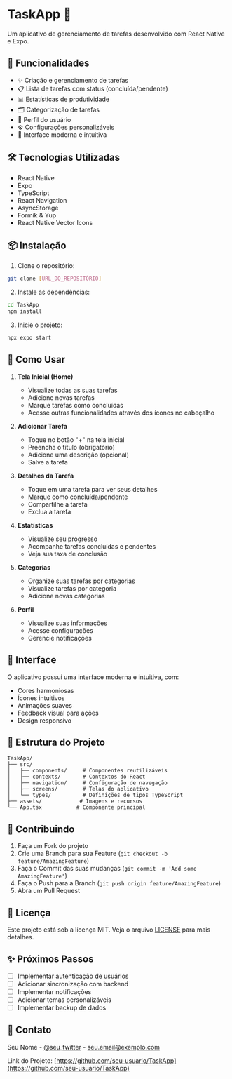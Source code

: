 # TaskApp 📱

Um aplicativo de gerenciamento de tarefas desenvolvido com React Native e Expo.

## 🚀 Funcionalidades

- ✨ Criação e gerenciamento de tarefas
- 📋 Lista de tarefas com status (concluída/pendente)
- 📊 Estatísticas de produtividade
- 🗂️ Categorização de tarefas
- 👤 Perfil do usuário
- ⚙️ Configurações personalizáveis
- 📱 Interface moderna e intuitiva

## 🛠️ Tecnologias Utilizadas

- React Native
- Expo
- TypeScript
- React Navigation
- AsyncStorage
- Formik & Yup
- React Native Vector Icons

## 📦 Instalação

1. Clone o repositório:
```bash
git clone [URL_DO_REPOSITÓRIO]
```

2. Instale as dependências:
```bash
cd TaskApp
npm install
```

3. Inicie o projeto:
```bash
npx expo start
```

## 📱 Como Usar

1. **Tela Inicial (Home)**
   - Visualize todas as suas tarefas
   - Adicione novas tarefas
   - Marque tarefas como concluídas
   - Acesse outras funcionalidades através dos ícones no cabeçalho

2. **Adicionar Tarefa**
   - Toque no botão "+" na tela inicial
   - Preencha o título (obrigatório)
   - Adicione uma descrição (opcional)
   - Salve a tarefa

3. **Detalhes da Tarefa**
   - Toque em uma tarefa para ver seus detalhes
   - Marque como concluída/pendente
   - Compartilhe a tarefa
   - Exclua a tarefa

4. **Estatísticas**
   - Visualize seu progresso
   - Acompanhe tarefas concluídas e pendentes
   - Veja sua taxa de conclusão

5. **Categorias**
   - Organize suas tarefas por categorias
   - Visualize tarefas por categoria
   - Adicione novas categorias

6. **Perfil**
   - Visualize suas informações
   - Acesse configurações
   - Gerencie notificações

## 🎨 Interface

O aplicativo possui uma interface moderna e intuitiva, com:
- Cores harmoniosas
- Ícones intuitivos
- Animações suaves
- Feedback visual para ações
- Design responsivo

## 📝 Estrutura do Projeto

```
TaskApp/
├── src/
│   ├── components/     # Componentes reutilizáveis
│   ├── contexts/       # Contextos do React
│   ├── navigation/     # Configuração de navegação
│   ├── screens/        # Telas do aplicativo
│   └── types/          # Definições de tipos TypeScript
├── assets/            # Imagens e recursos
└── App.tsx           # Componente principal
```

## 🤝 Contribuindo

1. Faça um Fork do projeto
2. Crie uma Branch para sua Feature (`git checkout -b feature/AmazingFeature`)
3. Faça o Commit das suas mudanças (`git commit -m 'Add some AmazingFeature'`)
4. Faça o Push para a Branch (`git push origin feature/AmazingFeature`)
5. Abra um Pull Request

## 📄 Licença

Este projeto está sob a licença MIT. Veja o arquivo [LICENSE](LICENSE) para mais detalhes.

## ✨ Próximos Passos

- [ ] Implementar autenticação de usuários
- [ ] Adicionar sincronização com backend
- [ ] Implementar notificações
- [ ] Adicionar temas personalizáveis
- [ ] Implementar backup de dados

## 📧 Contato

Seu Nome - [@seu_twitter](https://twitter.com/seu_twitter) - seu.email@exemplo.com

Link do Projeto: [https://github.com/seu-usuario/TaskApp](https://github.com/seu-usuario/TaskApp) 